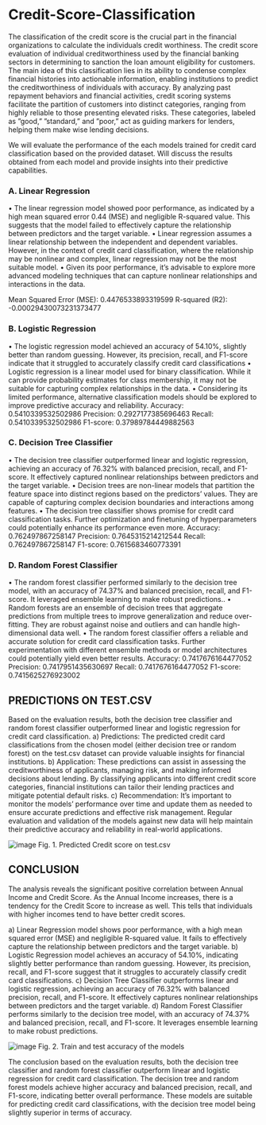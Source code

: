# Credit-Score-Classification

The classification of the credit score is the crucial part in the financial organizations to calculate the individuals credit worthiness. The credit score evaluation of individual creditworthiness used by the financial banking sectors in determining to sanction the loan amount eligibility for customers. The main idea of this classification lies in its ability to condense complex financial histories into actionable information, enabling institutions to predict the creditworthiness of individuals with accuracy. By analyzing past repayment behaviors and financial activities, credit scoring systems facilitate the partition of customers into distinct categories, ranging from highly reliable to those presenting elevated risks. These categories, labeled as ”good,” ”standard,” and ”poor,” act as guiding markers for lenders, helping them make wise lending decisions.

We will evaluate the performance of the each models trained for credit card classification based on the provided dataset. Will discuss the results obtained from each model and provide insights into their predictive capabilities.

### A. Linear Regression
• The linear regression model showed poor performance, as indicated by a high mean squared error 0.44 (MSE) and negligible R-squared value. This suggests that the model failed to effectively capture the relationship between predictors and the target variable.
• Linear regression assumes a linear relationship between the independent and dependent variables. However, in the context of credit card classification, where the relationship may be nonlinear and complex, linear regression may not be the most suitable model.
• Given its poor performance, it’s advisable to explore more advanced modeling techniques that can capture nonlinear relationships and interactions in the data.

Mean Squared Error (MSE): 0.4476533893319599
R-squared (R2): -0.00029430073231373477

### B. Logistic Regression
• The logistic regression model achieved an accuracy of 54.10%, slightly better than random guessing. However, its precision, recall, and F1-score indicate that it struggled to accurately classify credit card classifications
• Logistic regression is a linear model used for binary classification. While it can provide probability estimates for class membership, it may not be suitable for capturing complex relationships in the data.
• Considering its limited performance, alternative classification models should be explored to improve predictive accuracy and reliability.
Accuracy: 0.5410339532502986
Precision: 0.2927177385696463
Recall: 0.5410339532502986
F1-score: 0.37989784449882563

### C. Decision Tree Classifier
• The decision tree classifier outperformed linear and logistic regression, achieving an accuracy of 76.32% with balanced precision, recall, and F1-score. It effectively captured nonlinear relationships between predictors and the target variable.
• Decision trees are non-linear models that partition the feature space into distinct regions based on the predictors’ values. They are capable of capturing complex decision boundaries and interactions among features.
• The decision tree classifier shows promise for credit card classification tasks. Further optimization and finetuning of hyperparameters could potentially enhance its performance even more.
Accuracy: 0.762497867258147
Precision: 0.7645315214212544
Recall: 0.762497867258147
F1-score: 0.7615683460773391

### D. Random Forest Classifier
• The random forest classifier performed similarly to the decision tree model, with an accuracy of 74.37% and balanced precision, recall, and F1-score. It leveraged ensemble learning to make robust predictions..
• Random forests are an ensemble of decision trees that aggregate predictions from multiple trees to improve generalization and reduce over-fitting. They are robust against
noise and outliers and can handle high-dimensional data well.
• The random forest classifier offers a reliable and accurate solution for credit card classification tasks. Further experimentation with different ensemble methods or model architectures could potentially yield even better results.
Accuracy: 0.7417676164477052
Precision: 0.7417951435630697
Recall: 0.7417676164477052
F1-score: 0.7415625276923002

## PREDICTIONS ON TEST.CSV
Based on the evaluation results, both the decision tree classifier and random forest classifier outperformed linear and logistic regression for credit card classification.
a) Predictions: The predicted credit card classifications from the chosen model (either decision tree or random forest) on the test.csv dataset can provide valuable insights for financial institutions.
b) Application: These predictions can assist in assessing the creditworthiness of applicants, managing risk, and making informed decisions about lending. By classifying applicants
into different credit score categories, financial institutions can tailor their lending practices and mitigate potential default risks.
c) Recommendation: It’s important to monitor the models’ performance over time and update them as needed to ensure accurate predictions and effective risk management. Regular evaluation and validation of the models against new data will help maintain their predictive accuracy and reliability in real-world applications.

![image](https://github.com/shashankgopalakrishna/Credit-Score-Classification/assets/143437355/92dd309c-ddb5-4b6b-a546-ed94ce59d88d)
Fig. 1. Predicted Credit score on test.csv

## CONCLUSION

The analysis reveals the significant positive correlation between Annual Income and Credit Score. As the Annual Income increases, there is a tendency for the Credit Score to increase as well. This tells that individuals with higher incomes tend to have better credit scores.

a) Linear Regression model shows poor performance, with a high mean squared error (MSE) and negligible R-squared value. It fails to effectively capture the relationship between
predictors and the target variable.
b) Logistic Regression model achieves an accuracy of 54.10%, indicating slightly better performance than random guessing. However, its precision, recall, and F1-score suggest that it struggles to accurately classify credit card classifications.
c) Decision Tree Classifier outperforms linear and logistic regression, achieving an accuracy of 76.32% with balanced precision, recall, and F1-score. It effectively captures nonlinear relationships between predictors and the target variable.
d) Random Forest Classifier performs similarly to the decision tree model, with an accuracy of 74.37% and balanced precision, recall, and F1-score. It leverages ensemble learning to make robust predictions.

![image](https://github.com/shashankgopalakrishna/Credit-Score-Classification/assets/143437355/10d1724e-07aa-416c-9222-74eb9cf9952e)
Fig. 2. Train and test accuracy of the models

The conclusion based on the evaluation results, both the decision tree classifier and random forest classifier outperform linear and logistic regression for credit card classification. The decision tree and random forest models achieve higher accuracy and balanced precision, recall, and F1-score, indicating better overall performance. These models are suitable for predicting credit card classifications, with the decision tree model being slightly superior in terms of accuracy.
